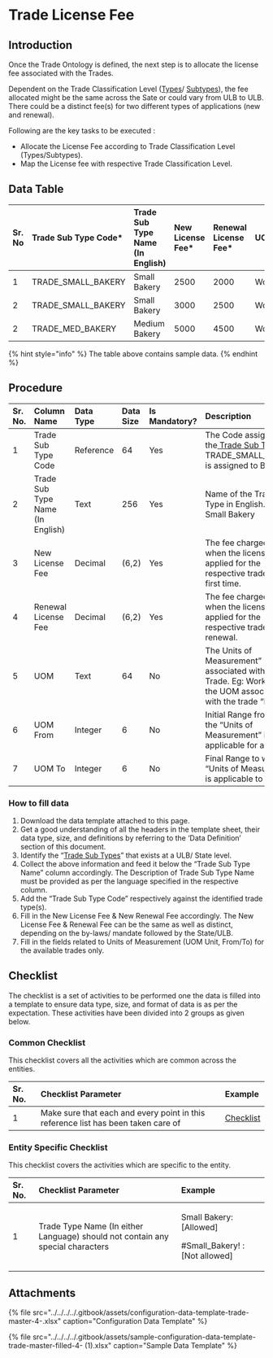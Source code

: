 # Trade License Fee

## Introduction

Once the Trade Ontology is defined, the next step is to allocate the license fee associated with the Trades.

Dependent on the Trade Classification Level \([Types](trade-type.md)/ [Subtypes](trade-sub-type.md)\), the fee allocated might be the same across the Sate or could vary from ULB to ULB. There could be a distinct fee\(s\) for two different types of applications \(new and renewal\).

Following are the key tasks to be executed :

* Allocate the License Fee according to Trade Classification Level \(Types/Subtypes\).
* Map the License fee with respective Trade Classification Level.

## Data Table

| Sr. No | Trade Sub Type Code\* | Trade Sub Type Name \(In English\) | New License Fee\* | Renewal License Fee\* | UOM | UOM From | UOM To |
| :--- | :--- | :--- | :--- | :--- | :--- | :--- | :--- |
| 1 | TRADE\_SMALL\_BAKERY | Small Bakery | 2500 | 2000 | Workers | 1 | 20 |
| 2 | TRADE\_SMALL\_BAKERY | Small Bakery | 3000 | 2500 | Workers | 21 | 30 |
| 2 | TRADE\_MED\_BAKERY | Medium Bakery | 5000 | 4500 | Workers | 1 | 30 |

{% hint style="info" %}
The table above contains sample data.
{% endhint %}

## Procedure

| Sr. No. | Column Name | Data Type | Data Size | Is Mandatory? | Description |
| :--- | :--- | :--- | :--- | :--- | :--- |
| 1 | Trade Sub Type Code | Reference | 64 | Yes | The Code assigned to the[ Trade Sub Type](trade-sub-type.md). Eg: TRADE\_SMALL\_BAKERY is assigned to Bakery |
| 2 | Trade Sub Type Name \(In English\) | Text | 256 | Yes | Name of the Trade Sub Type in English. Eg: Small Bakery |
| 3 | New License Fee | Decimal | \(6,2\) | Yes | The fee charged as when the license applied for the respective trade for the first time. |
| 4 | Renewal License Fee | Decimal | \(6,2\) | Yes | The fee charged as when the license applied for the respective trade for the renewal. |
| 5 | UOM | Text | 64 | No | The Units of Measurement” associated with the Trade. Eg: Workers is the UOM associated with the trade “Bakery” |
| 6 | UOM From | Integer | 6 | No | Initial Range from which the “Units of Measurement” is applicable for a Trade |
| 7 | UOM To | Integer | 6 | No | Final Range to which the “Units of Measurement” is applicable to a Trade |

### How to fill data

1. Download the data template attached to this page.
2. Get a good understanding of all the headers in the template sheet, their data type, size, and definitions by referring to the ‘Data Definition’ section of this document.
3. Identify the “[Trade Sub Types](https://digit-discuss.atlassian.net/wiki/spaces/DO/pages/edit-v2/451346455)” that exists at a ULB/ State level.
4. Collect the above information and feed it below the “Trade Sub Type Name” column accordingly. The Description of Trade Sub Type Name must be provided as per the language specified in the respective column.
5. Add the “Trade Sub Type Code” respectively against the identified trade type\(s\).
6. Fill in the New License Fee & New Renewal Fee accordingly. The New License Fee & Renewal Fee can be the same as well as distinct, depending on the by-laws/ mandate followed by the State/ULB.
7. Fill in the fields related to Units of Measurement \(UOM Unit, From/To\) for the available trades only.

## Checklist

The checklist is a set of activities to be performed one the data is filled into a template to ensure data type, size, and format of data is as per the expectation. These activities have been divided into 2 groups as given below.

### Common Checklist

This checklist covers all the activities which are common across the entities.

| Sr. No. | Checklist Parameter | Example |
| :--- | :--- | :--- |
| 1 | Make sure that each and every point in this reference list has been taken care of | [Checklist](../common-config/checklist.md) |

### Entity Specific Checklist

This checklist covers the activities which are specific to the entity.

<table>
  <thead>
    <tr>
      <th style="text-align:left">Sr. No.</th>
      <th style="text-align:left">Checklist Parameter</th>
      <th style="text-align:left">Example</th>
    </tr>
  </thead>
  <tbody>
    <tr>
      <td style="text-align:left">1</td>
      <td style="text-align:left">Trade Type Name (In either Language) should not contain any special characters</td>
      <td
      style="text-align:left">
        <p>Small Bakery: [Allowed]</p>
        <p>#Small_Bakery! : [Not allowed]</p>
        </td>
    </tr>
  </tbody>
</table>

## Attachments

{% file src="../../../../.gitbook/assets/configuration-data-template-trade-master-4-.xlsx" caption="Configuration Data Template" %}

{% file src="../../../../.gitbook/assets/sample-configuration-data-template-trade-master-filled-4- \(1\).xlsx" caption="Sample Data Template" %}

